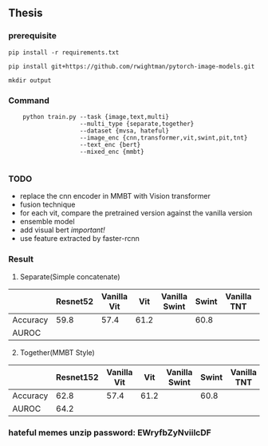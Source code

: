 ## Thesis

### prerequisite
`pip install -r requirements.txt`

`pip install git+https://github.com/rwightman/pytorch-image-models.git`

`mkdir output`

### Command
~~~shell script
    python train.py --task {image,text,multi}
                    --multi_type {separate,together}   
                    --dataset {mvsa, hateful}
                    --image_enc {cnn,transformer,vit,swint,pit,tnt}
                    --text_enc {bert}
                    --mixed_enc {mmbt}
                    
~~~

### TODO
- replace the cnn encoder in MMBT with Vision transformer
- fusion technique
- for each vit, compare the pretrained version against the vanilla version
- ensemble model
- add visual bert *important!*
- use feature extracted by faster-rcnn

### Result

1. Separate(Simple concatenate)

|          | Resnet52 | Vanilla Vit | Vit  | Vanilla Swint | Swint | Vanilla TNT | TNT  | Vanilla PiT | PiT  |
| -------- | -------- | ----------- | ---- | ------------- | ----- | ----------- | ---- | ----------- | ---- |
| Accuracy | 59.8     | 57.4        | 61.2 |               | 60.8  |             | 60.4 |             |      |
| AUROC    |          |             |      |               |       |             |      |             |      |

2. Together(MMBT Style)

|          | Resnet152 | Vanilla Vit | Vit  | Vanilla Swint | Swint | Vanilla TNT | TNT  | Vanilla PiT | PiT  |
| -------- | --------- | ----------- | ---- | ------------- | ----- | ----------- | ---- | ----------- | ---- |
| Accuracy | 62.8      | 57.4        | 61.2 |               | 60.8  |             | 60.4 |             |      |
| AUROC    | 64.2      |             |      |               |       |             |      |             |      |


### hateful memes unzip password: EWryfbZyNviilcDF

